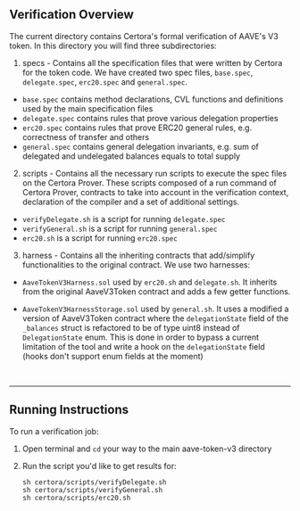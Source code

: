 ## Verification Overview
The current directory contains Certora's formal verification of AAVE's V3 token.
In this directory you will find three subdirectories:

1. specs - Contains all the specification files that were written by Certora for the token code. We have created two spec files, `base.spec`, `delegate.spec`, `erc20.spec` and `general.spec`.
- `base.spec` contains method declarations, CVL functions and definitions used by the main specification files
- `delegate.spec` contains rules that prove various delegation properties
- `erc20.spec` contains rules that prove ERC20 general rules, e.g. correctness of transfer and others
- `general.spec` contains general delegation invariants, e.g. sum of delegated and undelegated balances equals to 
total supply  

2. scripts - Contains all the necessary run scripts to execute the spec files on the Certora Prover. These scripts composed of a run command of Certora Prover, contracts to take into account in the verification context, declaration of the compiler and a set of additional settings. 
- `verifyDelegate.sh` is a script for running `delegate.spec`
- `verifyGeneral.sh` is a script for running `general.spec`
- `erc20.sh` is a script for running `erc20.spec`

3. harness - Contains all the inheriting contracts that add/simplify functionalities to the original contract.
We use two harnesses:
- `AaveTokenV3Harness.sol` used by `erc20.sh` and `delegate.sh`. It inherits from the original AaveV3Token 
contract and adds a few getter functions.

- `AaveTokenV3HarnessStorage.sol` used by `general.sh`. It uses a modified a version of AaveV3Token contract
where the `delegationState` field of the `_balances` struct is refactored to be of type uint8 instead of
`DelegationState` enum. This is done in order to bypass a current limitation of the tool and write a hook
on the `delegationState` field (hooks don't support enum fields at the moment)


</br>

---

## Running Instructions
To run a verification job:

1. Open terminal and `cd` your way to the main aave-token-v3 directory

2. Run the script you'd like to get results for:
    ```
    sh certora/scripts/verifyDelegate.sh
    sh certora/scripts/verifyGeneral.sh
    sh certora/scripts/erc20.sh
    ```
